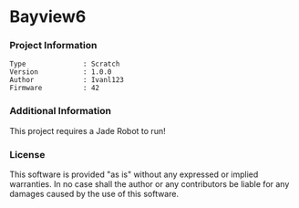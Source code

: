 Bayview6
================



### Project Information
```
Type              : Scratch
Version           : 1.0.0
Author            : Ivanl123
Firmware          : 42
```

### Additional Information
This project requires a Jade Robot to run!

### License
This software is provided "as is" without any expressed or implied warranties.  In no case shall the author or any contributors be liable for any damages caused by the use of this software.

